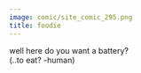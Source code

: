 ```yaml
---
image: comic/site_comic_295.png
title: foodie
---
```

well here do you want a battery?  
(..to eat? -human)
